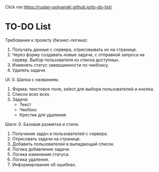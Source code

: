 Click me https://ruslan-polyanski.github.io/to-do-list/ 

# TO-DO List

Требования к проекту (бизнес-логика):
1. Получать данные с сервера, отрисовывать их на странице.
2. Через форму создавать новые задачи, с отправкой запроса на сервер.
   Выбор пользователя из списка доступных.
3. Изменять статус завершенности по чекбоксу.
4. Удалять задачи.

UI:
0. Шапка с названием.
1. Форма: текстовое поле, select для выбора пользователей и кнопка.
2. Список всех всех.
3. Задача:
   - Текст
   - Чекбокс
   - Крестик для удаление

Шаги:
0. Базовая разметка и стили.
1. Получение задач и пользователей с сервера.
2. Отрисовать задачи на странице.
3. Добавить пользователей в выпадающий список.
4. Логика добавление задачи.
5. Логика изменения статуса.
6. Логика удаления.
7. Информирование об ошибках.

